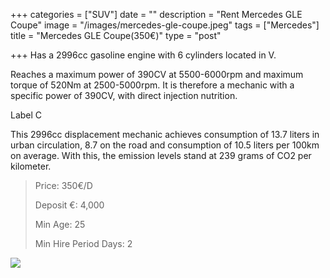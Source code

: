+++
categories = ["SUV"]
date = ""
description = "Rent Mercedes GLE Coupe"
image = "/images/mercedes-gle-coupe.jpeg"
tags = ["Mercedes"]
title = "Mercedes GLE Coupe(350€)"
type = "post"

+++
Has a 2996cc gasoline engine with 6 cylinders located in V.

Reaches a maximum power of 390CV at 5500-6000rpm and maximum torque of 520Nm at 2500-5000rpm. It is therefore a mechanic with a specific power of 390CV, with direct injection nutrition.

Label C

This 2996cc displacement mechanic achieves consumption of 13.7 liters in urban circulation, 8.7 on the road and consumption of 10.5 liters per 100km on average. With this, the emission levels stand at 239 grams of CO2 per kilometer.

> Price: 350€/D
>
> Deposit €: 4,000
>
> Min Age: 25
>
> Min Hire Period Days: 2

[![](/images/boton.png)](https://supercarmarbella.com/contact/ "Book")